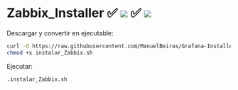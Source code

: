 # Zabbix_Installer ✅ ![](https://progress-bar.dev/90/?title=Ubuntu) ✅ ![](https://progress-bar.dev/0/?title=Centos)

Descargar y convertir en ejecutable:

```bash
curl -O https://raw.githubusercontent.com/ManuelBeiras/Grafana-Installer/main/instalar_Zabbix.sh
chmod +x instalar_Zabbix.sh
```
Ejecutar:

```sh
.instalar_Zabbix.sh
```
